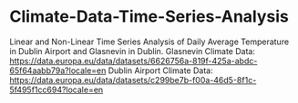 # Climate-Data-Time-Series-Analysis
Linear and Non-Linear Time Series Analysis of Daily Average Temperature in Dublin Airport and Glasnevin in Dublin.
Glasnevin Climate Data: https://data.europa.eu/data/datasets/6626756a-819f-425a-abdc-65f64aabb79a?locale=en
Dublin Airport Climate Data: https://data.europa.eu/data/datasets/c299be7b-f00a-46d5-8f1c-5f495f1cc694?locale=en
